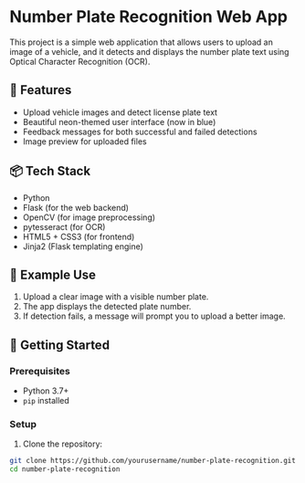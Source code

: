 # Number Plate Recognition Web App

This project is a simple web application that allows users to upload an image of a vehicle, and it detects and displays the number plate text using Optical Character Recognition (OCR).

## 🔧 Features

- Upload vehicle images and detect license plate text
- Beautiful neon-themed user interface (now in blue)
- Feedback messages for both successful and failed detections
- Image preview for uploaded files

## 📦 Tech Stack

- Python
- Flask (for the web backend)
- OpenCV (for image preprocessing)
- pytesseract (for OCR)
- HTML5 + CSS3 (for frontend)
- Jinja2 (Flask templating engine)

## 📸 Example Use

1. Upload a clear image with a visible number plate.
2. The app displays the detected plate number.
3. If detection fails, a message will prompt you to upload a better image.

## 🚀 Getting Started

### Prerequisites

- Python 3.7+
- `pip` installed

### Setup

1. Clone the repository:

```bash
git clone https://github.com/yourusername/number-plate-recognition.git
cd number-plate-recognition
